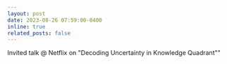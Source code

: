 ```yaml
---
layout: post
date: 2023-08-26 07:59:00-0400
inline: true
related_posts: false
---
```


Invited talk @ Netflix on "Decoding Uncertainty in Knowledge Quadrant""
